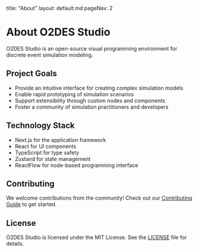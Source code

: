 <frontmatter>
title: "About"
layout: default.md
pageNav: 2
</frontmatter>

# About O2DES Studio

<div class="lead">
O2DES Studio is an open-source visual programming environment for discrete event simulation modeling.
</div>

## Project Goals

-   Provide an intuitive interface for creating complex simulation models
-   Enable rapid prototyping of simulation scenarios
-   Support extensibility through custom nodes and components
-   Foster a community of simulation practitioners and developers

## Technology Stack

-   Next.js for the application framework
-   React for UI components
-   TypeScript for type safety
-   Zustand for state management
-   ReactFlow for node-based programming interface

## Contributing

We welcome contributions from the community! Check out our [Contributing Guide](developerGuide/contributing.html) to get started.

## License

O2DES Studio is licensed under the MIT License. See the [LICENSE](https://github.com/your-username/o2des-studio/blob/main/LICENSE) file for details.
